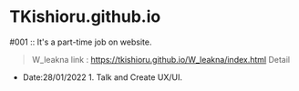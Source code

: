 # TKishioru.github.io
#001 :: It's a part-time job on website.
> W_leakna
> link : https://tkishioru.github.io/W_leakna/index.html
> Detail
- Date:28/01/2022 1. Talk and Create UX/UI.
